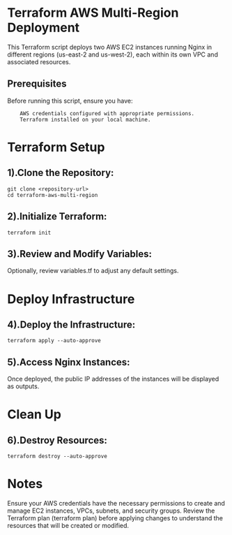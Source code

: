 # Terraform AWS Multi-Region Deployment

This Terraform script deploys two AWS EC2 instances running Nginx in different regions (us-east-2 and us-west-2), each within its own VPC and associated resources.

## Prerequisites
Before running this script, ensure you have:

        AWS credentials configured with appropriate permissions.
        Terraform installed on your local machine.

# Terraform Setup
## 1).Clone the Repository:

```
git clone <repository-url>
cd terraform-aws-multi-region

```

## 2).Initialize Terraform:
```
terraform init
```

## 3).Review and Modify Variables:

Optionally, review variables.tf to adjust any default settings.

# Deploy Infrastructure

## 4).Deploy the Infrastructure:
```
terraform apply --auto-approve
```

## 5).Access Nginx Instances:

Once deployed, the public IP addresses of the instances will be displayed as outputs.

# Clean Up
## 6).Destroy Resources:

```
terraform destroy --auto-approve
```

# Notes
Ensure your AWS credentials have the necessary permissions to create and manage EC2 instances, VPCs, subnets, and security groups.
Review the Terraform plan (terraform plan) before applying changes to understand the resources that will be created or modified.
